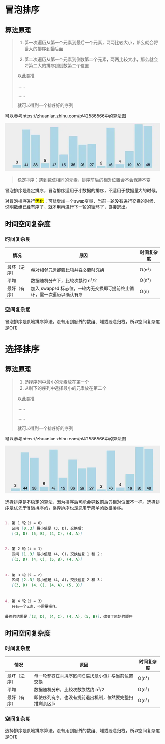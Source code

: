 # 冒泡排序

## 算法原理

> 1. 第一次遍历从第一个元素到最后一个元素，两两比较大小，那么就会将最大的排序到最后面
>
> 2. 第二次遍历从第一个元素到倒数第二个元素，两两比较大小，那么就会将第二大的排序到倒数第二个位置
>
> 以此类推
>
> ......
>
> ......
>
> 就可以得到一个排序好的序列

可以参考https://zhuanlan.zhihu.com/p/42586566中的算法图

![动图](../images/v2-33a947c71ad62b254cab62e5364d2813_b.webp)

> 稳定排序：遇到数值相同的元素，排序前后的相对位置会不会保持不变

冒泡排序是稳定排序，冒泡排序适用于小数据的排序，不适用于数据量大的时候。

对冒泡排序进行<mark>优化</mark>：可以增加一个swap变量，当前一轮没有进行交换的时候，说明数组已经有序了，就不用再进行下一轮的循环了，直接退出。

## 时间空间复杂度

### 时间复杂度

| 情况         | 原因                                                         | 时间复杂度 |
| ------------ | ------------------------------------------------------------ | ---------- |
| 最坏（逆序） | 每对相邻元素都要比较并在必要时交换                           | O(n²)      |
| 平均         | 数据随机分布下，比较次数约 n²/2                              | O(n²)      |
| 最好（有序） | 加入 swapped 标志位，一轮内无交换即可提前终止循环，需一次遍历以确认有序 | O(n)       |

### 空间复杂度

冒泡排序是原地排序算法，没有用到额外的数组、堆或者递归栈，所以空间复杂度是O(1)

# 选择排序

## 算法原理

> 1. 选择序列中最小的元素放在第一个
> 2. 从剩下的序列中选择最小的元素放在第二个
>
> 以此类推
>
> ......
>
> ......
>
> 就可以得到一个排序好的序列

可以参考https://zhuanlan.zhihu.com/p/42586566中的算法图

![动图](../images/v2-1c7e20f306ddc02eb4e3a50fa7817ff4_b.webp)

选择排序是不稳定的算法，因为排序后可能会导致前后的相对位置不一样。选择排序是优先于冒泡排序的，选择排序也是适用于简单的数据排序。

```markdown

1. 第 1 轮（i = 0）
   区间 [0..3] 最小值是 (3, D)，交换后：
   [(3, D), (5, B), (4, C), (4, A)]


2. 第 2 轮（i = 1）
   区间 [1..3] 最小值是 (4, C)，交换位置 1 和 2：
   [(3, D), (4, C), (5, B), (4, A)]


3. 第 3 轮（i = 2）
   区间 [2..3] 最小值是 (4, A)，交换位置 2 和 3：
   [(3, D), (4, C), (4, A), (5, B)]


4. 第 4 轮（i = 3）
   只有一个元素，不需要操作。

最终的结果是 [(3, D), (4, C), (4, A), (5, B)]，改变了原始的顺序
```

## 时间空间复杂度

### 时间复杂度

| 情况         | 原因                                                     | 时间复杂度 |
| ------------ | -------------------------------------------------------- | ---------- |
| 最坏（逆序） | 每一轮都要在未排序区间扫描找最小值并与当前位置交换       | O(n²)      |
| 平均         | 数据随机分布，比较次数依然约 n²/2                        | O(n²)      |
| 最好（有序） | 即使序列有序，也没有提前退出机制，依然要完整扫描剩余区间 | O(n²)      |

### 空间复杂度

选择排序是原地排序算法，没有用到额外的数组、堆或者递归栈，所以空间复杂度是O(1)